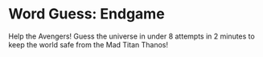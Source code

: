 <h1>Word Guess: Endgame</h1>

<p>Help the Avengers! Guess the universe in under 8 attempts in 2 minutes to keep the world safe from the Mad Titan Thanos!</p>
